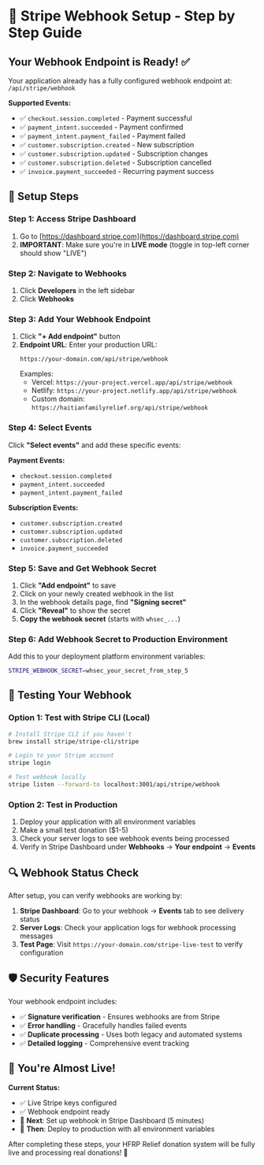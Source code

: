# 🔗 Stripe Webhook Setup - Step by Step Guide

## Your Webhook Endpoint is Ready! ✅

Your application already has a fully configured webhook endpoint at:
`/api/stripe/webhook`

**Supported Events:**

- ✅ `checkout.session.completed` - Payment successful
- ✅ `payment_intent.succeeded` - Payment confirmed
- ✅ `payment_intent.payment_failed` - Payment failed
- ✅ `customer.subscription.created` - New subscription
- ✅ `customer.subscription.updated` - Subscription changes
- ✅ `customer.subscription.deleted` - Subscription cancelled
- ✅ `invoice.payment_succeeded` - Recurring payment success

## 🚀 Setup Steps

### Step 1: Access Stripe Dashboard

1. Go to [https://dashboard.stripe.com](https://dashboard.stripe.com)
2. **IMPORTANT**: Make sure you're in **LIVE mode** (toggle in top-left corner should show "LIVE")

### Step 2: Navigate to Webhooks

1. Click **Developers** in the left sidebar
2. Click **Webhooks**

### Step 3: Add Your Webhook Endpoint

1. Click **"+ Add endpoint"** button
2. **Endpoint URL**: Enter your production URL:
   ```
   https://your-domain.com/api/stripe/webhook
   ```
   Examples:
   - Vercel: `https://your-project.vercel.app/api/stripe/webhook`
   - Netlify: `https://your-project.netlify.app/api/stripe/webhook`
   - Custom domain: `https://haitianfamilyrelief.org/api/stripe/webhook`

### Step 4: Select Events

Click **"Select events"** and add these specific events:

**Payment Events:**

- `checkout.session.completed`
- `payment_intent.succeeded`
- `payment_intent.payment_failed`

**Subscription Events:**

- `customer.subscription.created`
- `customer.subscription.updated`
- `customer.subscription.deleted`
- `invoice.payment_succeeded`

### Step 5: Save and Get Webhook Secret

1. Click **"Add endpoint"** to save
2. Click on your newly created webhook in the list
3. In the webhook details page, find **"Signing secret"**
4. Click **"Reveal"** to show the secret
5. **Copy the webhook secret** (starts with `whsec_...`)

### Step 6: Add Webhook Secret to Production Environment

Add this to your deployment platform environment variables:

```bash
STRIPE_WEBHOOK_SECRET=whsec_your_secret_from_step_5
```

## 🧪 Testing Your Webhook

### Option 1: Test with Stripe CLI (Local)

```bash
# Install Stripe CLI if you haven't
brew install stripe/stripe-cli/stripe

# Login to your Stripe account
stripe login

# Test webhook locally
stripe listen --forward-to localhost:3001/api/stripe/webhook
```

### Option 2: Test in Production

1. Deploy your application with all environment variables
2. Make a small test donation ($1-5)
3. Check your server logs to see webhook events being processed
4. Verify in Stripe Dashboard under **Webhooks** → **Your endpoint** → **Events**

## 🔍 Webhook Status Check

After setup, you can verify webhooks are working by:

1. **Stripe Dashboard**: Go to your webhook → **Events** tab to see delivery status
2. **Server Logs**: Check your application logs for webhook processing messages
3. **Test Page**: Visit `https://your-domain.com/stripe-live-test` to verify configuration

## 🛡️ Security Features

Your webhook endpoint includes:

- ✅ **Signature verification** - Ensures webhooks are from Stripe
- ✅ **Error handling** - Gracefully handles failed events
- ✅ **Duplicate processing** - Uses both legacy and automated systems
- ✅ **Detailed logging** - Comprehensive event tracking

## 🚀 You're Almost Live!

**Current Status:**

- ✅ Live Stripe keys configured
- ✅ Webhook endpoint ready
- 🔄 **Next**: Set up webhook in Stripe Dashboard (5 minutes)
- 🔄 **Then**: Deploy to production with all environment variables

After completing these steps, your HFRP Relief donation system will be fully live and processing real donations! 🌟
